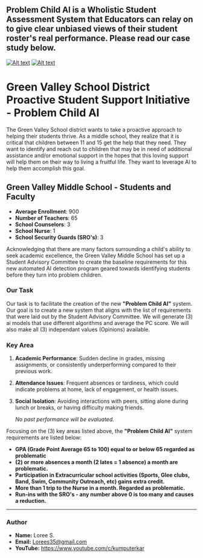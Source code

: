## Problem Child AI is a Wholistic Student Assessment System that Educators can relay on to give clear unbiased views of their student roster's real performance. Please read our case study below.

[![Alt text](https://img.youtube.com/vi/YZj1tG3nHEU/0.jpg)](https://www.youtube.com/watch?v=YZj1tG3nHEU)
[![Alt text](https://img.youtube.com/vi/Wk1DoGx8PJw/0.jpg)](https://www.youtube.com/watch?v=Wk1DoGx8PJw)

# Green Valley School District Proactive Student Support Initiative - Problem Child AI

The Green Valley School district wants to take a proactive approach to helping their students thrive. As a middle school, they realize that it is critical that children between 11 and 15 get the help that they need. They want to identify and reach out to children that may be in need of additional assistance and/or emotional support in the hopes that this loving support will help them on their way to living a fruitful life. They want to leverage AI to help them accomplish this goal.

## Green Valley Middle School - Students and Faculty

- **Average Enrollment**: 900
- **Number of Teachers**: 65
- **School Counselors**: 3
- **School Nurse**: 1
- **School Security Guards (SRO's)**: 3

Acknowledging that there are many factors surrounding a child's ability to seek academic excellence, the Green Valley Middle School has set up a Student Advisory Committee to create the baseline requirements for this new automated AI detection program geared towards identifying students before they turn into problem children.

### Our Task 

Our task is to facilitate the creation of the new **"Problem Child AI"** system. Our goal is to create a new system that aligns with the list of requirements that were laid out by the Student Advisory Committee. We will generate (3) ai models that use different algorithms and average the PC score. We will also make all (3) independant values (Opinions) available.

### Key Area

1. **Academic Performance**: Sudden decline in grades, missing assignments, or consistently underperforming compared to their previous work.

2. **Attendance Issues**: Frequent absences or tardiness, which could indicate problems at home, lack of engagement, or health issues.

3. **Social Isolation**: Avoiding interactions with peers, sitting alone during lunch or breaks, or having difficulty making friends.

   *No past performance will be evaluated.*

Focusing on the (3) key areas listed above, the **"Problem Child AI"** system requirements are listed below:

- **GPA (Grade Point Average 65 to 100) equal to or below 65 regarded as problematic**
- **(2) or more absences a month (2 lates = 1 absence) a month are problematic.**
- **Participation in Extracurricular school activities (Sports, Glee clubs, Band, Swim, Community Outreach, etc) gains extra credit.**
- **More than 1 trip to the Nurse in a month. Regarded as problematic.**
- **Run-ins with the SRO's - any number above 0 is too many and causes a reduction.**

---

### Author
- **Name:** Loree S.
- **Email:** Lorees35@gmail.com
- **YouTube:**  https://www.youtube.com/c/kumputerkar
